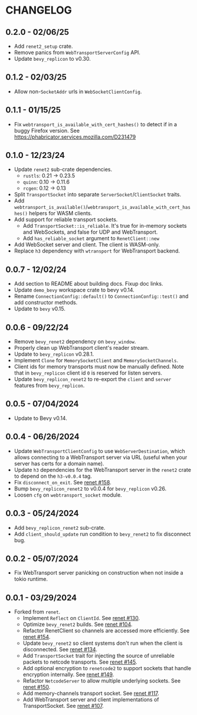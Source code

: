 # CHANGELOG

## 0.2.0 - 02/06/25

- Add `renet2_setup` crate.
- Remove panics from `WebTransportServerConfig` API.
- Update `bevy_replicon` to v0.30.

## 0.1.2 - 02/03/25

- Allow non-`SocketAddr` urls in `WebSocketClientConfig`.

## 0.1.1 - 01/15/25

- Fix `webtransport_is_available_with_cert_hashes()` to detect if in a buggy Firefox version. See https://phabricator.services.mozilla.com/D231479

## 0.1.0 - 12/23/24

- Update `renet2` sub-crate dependencies.
    - `rustls`: 0.21 -> 0.23.5
    - `quinn`: 0.10 -> 0.11.6
    - `rcgen`: 0.12 -> 0.13
- Split `TransportSocket` into separate `ServerSocket`/`ClientSocket` traits.
- Add `webtransport_is_available()`/`webtransport_is_available_with_cert_hashes()` helpers for WASM clients.
- Add support for reliable transport sockets.
    - Add `TransportSocket::is_reliable`. It's true for in-memory sockets and WebSockets, and false for UDP and WebTransport.
    - Add `has_reliable_socket` argument to `RenetClient::new`
- Add WebSocket server and client. The client is WASM-only.
- Replace `h3` dependency with `wtransport` for WebTransport backend.

## 0.0.7 - 12/02/24

- Add section to README about building docs. Fixup doc links.
- Update `demo_bevy` workspace crate to bevy v0.14.
- Rename `ConnectionConfig::default()` to `ConnectionConfig::test()` and add constructor methods.
- Update to `bevy` v0.15.

## 0.0.6 - 09/22/24

- Remove `bevy_renet2` dependency on `bevy_window`.
- Properly clean up WebTransport client's reader stream.
- Update to `bevy_replicon` v0.28.1.
- Implement `Clone` for `MemorySocketClient` and `MemorySocketChannels`.
- Client ids for memory transports must now be manually defined. Note that in `bevy_replicon` client id `0` is reserved for listen servers.
- Update `bevy_replicon_renet2` to re-export the `client` and `server` features from `bevy_replicon`.

## 0.0.5 - 07/04/2024

- Update to Bevy v0.14.

## 0.0.4 - 06/26/2024

- Update `WebTransportClientConfig` to use `WebServerDestination`, which allows connecting to a WebTransport server via URL (useful when your server has certs for a domain name).
- Update `h3` dependencies for the WebTransport server in the `renet2` crate to depend on the `h3-v0.0.4` tag.
- Fix `disconnect_on_exit`. See [renet #158](https://github.com/lucaspoffo/renet/pull/158).
- Bump `bevy_replicon_renet2` to v0.0.4 for `bevy_replicon` v0.26.
- Loosen `cfg` on `webtransport_socket` module.

## 0.0.3 - 05/24/2024

- Add `bevy_replicon_renet2` sub-crate.
- Add `client_should_update` run condition to `bevy_renet2` to fix disconnect bug.

## 0.0.2 - 05/07/2024

- Fix WebTransport server panicking on construction when not inside a tokio runtime.

## 0.0.1 - 03/29/2024

- Forked from `renet`.
    - Implement `Reflect` on `ClientId`. See [renet #130](https://github.com/lucaspoffo/renet/pull/130).
    - Optimize `bevy_renet2` builds. See [renet #104](https://github.com/lucaspoffo/renet/pull/104).
    - Refactor RenetClient so channels are accessed more efficiently. See [renet #154](https://github.com/lucaspoffo/renet/pull/154).
    - Update `bevy_renet2` so client systems don't run when the client is disconnected. See [renet #134](https://github.com/lucaspoffo/renet/pull/134).
    - Add `TransportSocket` trait for injecting the source of unreliable packets to netcode transports. See [renet #145](https://github.com/lucaspoffo/renet/pull/145).
    - Add optional encryption to `renetcode2` to support sockets that handle encryption internally. See [renet #149](https://github.com/lucaspoffo/renet/pull/149).
    - Refactor `NetcodeServer` to allow multiple underlying sockets. See [renet #150](https://github.com/lucaspoffo/renet/pull/150).
    - Add memory-channels transport socket. See [renet #117](https://github.com/lucaspoffo/renet/pull/117).
    - Add WebTransport server and client implementations of TransportSocket. See [renet #107](https://github.com/lucaspoffo/renet/pull/107).
